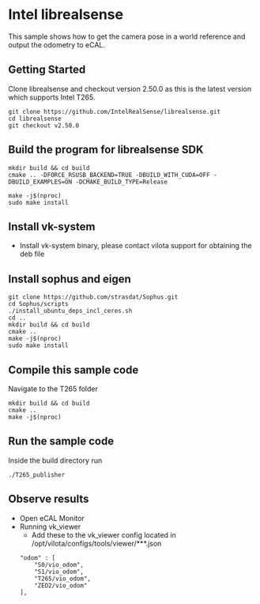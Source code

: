 # Intel librealsense

This sample shows how to get the camera pose in a world reference and output the odometry to eCAL.

## Getting Started
Clone librealsense and checkout version 2.50.0 as this is the latest version which supports Intel T265.
 ```
git clone https://github.com/IntelRealSense/librealsense.git 
cd librealsense 
git checkout v2.50.0
 ```

## Build the program for librealsense SDK
```
mkdir build && cd build 
cmake .. -DFORCE_RSUSB_BACKEND=TRUE -DBUILD_WITH_CUDA=OFF -DBUILD_EXAMPLES=ON -DCMAKE_BUILD_TYPE=Release

make -j$(nproc) 
sudo make install
```
## Install vk-system
 - Install vk-system binary, please contact vilota support for obtaining the deb file

## Install sophus and eigen
```
git clone https://github.com/strasdat/Sophus.git
cd Sophus/scripts
./install_ubuntu_deps_incl_ceres.sh
cd ..
mkdir build && cd build
cmake ..
make -j$(nproc)
sudo make install
```

## Compile this sample code
Navigate to the T265 folder
```
mkdir build && cd build
cmake ..
make -j$(nproc)
```

## Run the sample code
Inside the build directory run
```
./T265_publisher
```

## Observe results
 - Open eCAL Monitor
 - Running vk_viewer
      - Add these to the vk_viewer config located in /opt/vilota/configs/tools/viewer/***.json
      ```
      "odom" : [
          "S0/vio_odom",
          "S1/vio_odom",
	      "T265/vio_odom",
	      "ZED2/vio_odom"
      ],
      ```
